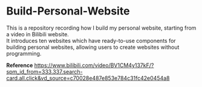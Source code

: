 # Build-Personal-Website

This is a repository recording how I build my personal website, starting from a video in Bilibili website. <br />
It introduces ten websites which have ready-to-use components for building personal websites, allowing users to create websites without programming.

**Reference**
https://www.bilibili.com/video/BV1CM4y137kF/?spm_id_from=333.337.search-card.all.click&vd_source=c70028e487e853e784c31fc42e0454a8
